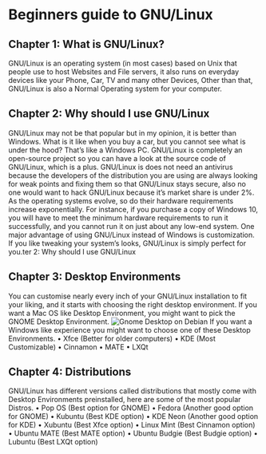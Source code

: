 # Beginners guide to GNU/Linux
## Chapter 1: What is GNU/Linux?
GNU/Linux is an operating system (in most cases) based on Unix
that people use to host Websites and File servers, it also runs on
everyday devices like your Phone, Car, TV and many other Devices,
Other than that, GNU/Linux is also a Normal Operating system for
your computer.
## Chapter 2: Why should I use GNU/Linux
GNU/Linux may not be that popular but in my opinion, it is better
than Windows. What is it like when you buy a car, but you cannot
see what is under the hood? That’s like a Windows PC. GNU/Linux
is completely an open-source project so you can have a look at the
source code of GNU/Linux, which is a plus. GNU/Linux is does not
need an antivirus because the developers of the distribution you
are using are always looking for weak points and fixing them so
that GNU/Linux stays secure, also no one would want to hack
GNU/Linux because it’s market share is under 2%. As the operating
systems evolve, so do their hardware requirements increase
exponentially. For instance, if you purchase a copy of Windows 10,
you will have to meet the minimum hardware requirements to run
it successfully, and you cannot run it on just about any low-end
system. One major advantage of using GNU/Linux instead of
Windows is customization. If you like tweaking your system’s
looks, GNU/Linux is simply perfect for you.ter 2: Why should I use GNU/Linux
## Chapter 3: Desktop Environments
You can customise nearly every inch of your GNU/Linux installation
to fit your liking, and it starts with choosing the right desktop
environment. If you want a Mac OS like Desktop Environment, you
might want to pick the GNOME Desktop Environment.
![Gnome Desktop on Debian](https://news-cdn.softpedia.com/images/news2/Debian-8-quot-Jessie-quot-to-Get-GNOME-3-14-459470-2.jpg)
If you want a Windows like experience you might want to choose
one of these Desktop Environments.
• Xfce (Better for older computers)
• KDE (Most Customizable)
• Cinnamon
• MATE
• LXQt
## Chapter 4: Distributions
GNU/Linux has different versions called distributions that mostly
come with Desktop Environments preinstalled, here are some of
the most popular Distros.
• Pop OS (Best option for GNOME)
• Fedora (Another good option for GNOME)
• Kubuntu (Best KDE option)
• KDE Neon (Another good option for KDE)
• Xubuntu (Best Xfce option)
• Linux Mint (Best Cinnamon option)
• Ubuntu MATE (Best MATE option)
• Ubuntu Budgie (Best Budgie option)
• Lubuntu (Best LXQt option)
